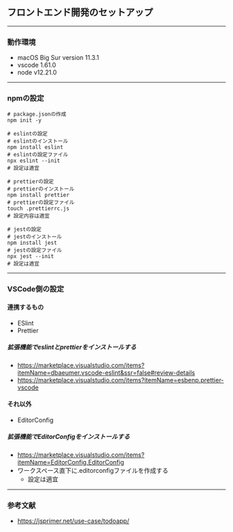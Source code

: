 ## フロントエンド開発のセットアップ

---

### 動作環境
- macOS Big Sur version 11.3.1
- vscode 1.61.0
- node v12.21.0

---

### npmの設定
```
# package.jsonの作成
npm init -y

# eslintの設定
# eslintのインストール
npm install eslint
# eslintの設定ファイル
npx eslint --init
# 設定は適宜

# prettierの設定
# prettierのインストール
npm install prettier
# prettierの設定ファイル
touch .prettierrc.js
# 設定内容は適宜

# jestの設定
# jestのインストール
npm install jest
# jestの設定ファイル
npx jest --init
# 設定は適宜
```
---

### VSCode側の設定

#### 連携するもの
- ESlint
- Prettier

##### 拡張機能でeslintとprettierをインストールする
- https://marketplace.visualstudio.com/items?itemName=dbaeumer.vscode-eslint&ssr=false#review-details
- https://marketplace.visualstudio.com/items?itemName=esbenp.prettier-vscode


#### それ以外
- EditorConfig

##### 拡張機能でEditorConfigをインストールする
- https://marketplace.visualstudio.com/items?itemName=EditorConfig.EditorConfig
- ワークスペース直下に.editorconfigファイルを作成する
    - 設定は適宜

---

### 参考文献
- https://jsprimer.net/use-case/todoapp/
